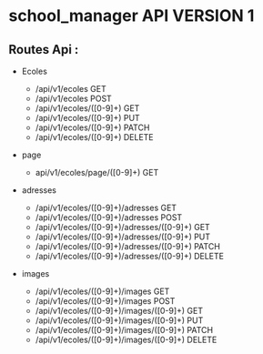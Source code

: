 # school_manager API VERSION 1
## Routes Api :
  - Ecoles
    - /api/v1/ecoles GET
    - /api/v1/ecoles POST
    - /api/v1/ecoles/([0-9]+)     GET 
    - /api/v1/ecoles/([0-9]+)     PUT 
    - /api/v1/ecoles/([0-9]+)     PATCH 
    - /api/v1/ecoles/([0-9]+)     DELETE

  - page
    - api/v1/ecoles/page/([0-9]+) GET

  - adresses
    - /api/v1/ecoles/([0-9]+)/adresses GET 
    - /api/v1/ecoles/([0-9]+)/adresses POST
    - /api/v1/ecoles/([0-9]+)/adresses/([0-9]+) GET 
    - /api/v1/ecoles/([0-9]+)/adresses/([0-9]+) PUT
    - /api/v1/ecoles/([0-9]+)/adresses/([0-9]+) PATCH
    - /api/v1/ecoles/([0-9]+)/adresses/([0-9]+) DELETE

  - images
    - /api/v1/ecoles/([0-9]+)/images GET 
    - /api/v1/ecoles/([0-9]+)/images POST
    - /api/v1/ecoles/([0-9]+)/images/([0-9]+) GET 
    - /api/v1/ecoles/([0-9]+)/images/([0-9]+) PUT
    - /api/v1/ecoles/([0-9]+)/images/([0-9]+) PATCH
    - /api/v1/ecoles/([0-9]+)/images/([0-9]+) DELETE